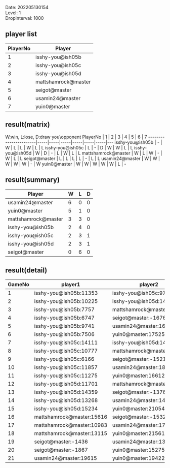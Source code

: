 Date: 202205130154  
Level: 1  
DropInterval: 1000  
## player list
PlayerNo  |  Player
----------|---------------------
1         |  isshy-you@ish05b
2         |  isshy-you@ish05c
3         |  isshy-you@ish05d
4         |  mattshamrock@master
5         |  seigot@master
6         |  usamin24@master
7         |  yuin0@master
## result(matrix)
W:win, L:lose, D:draw
you\opponent PlayerNo  |  1  |  2  |  3  |  4  |  5  |  6  |  7
-----------------------|-----|-----|-----|-----|-----|-----|---
isshy-you@ish05b       |  -  |  W  |  L  |  L  |  W  |  L  |  L
isshy-you@ish05c       |  L  |  -  |  D  |  W  |  W  |  L  |  L
isshy-you@ish05d       |  W  |  D  |  -  |  L  |  W  |  L  |  L
mattshamrock@master    |  W  |  L  |  W  |  -  |  W  |  L  |  L
seigot@master          |  L  |  L  |  L  |  L  |  -  |  L  |  L
usamin24@master        |  W  |  W  |  W  |  W  |  W  |  -  |  W
yuin0@master           |  W  |  W  |  W  |  W  |  W  |  L  |  -
## result(summary)
Player               |  W  |  L  |  D
---------------------|-----|-----|---
usamin24@master      |  6  |  0  |  0
yuin0@master         |  5  |  1  |  0
mattshamrock@master  |  3  |  3  |  0
isshy-you@ish05b     |  2  |  4  |  0
isshy-you@ish05c     |  2  |  3  |  1
isshy-you@ish05d     |  2  |  3  |  1
seigot@master        |  0  |  6  |  0
## result(detail)
GameNo  |  player1                    |  player2
--------|-----------------------------|---------------------------
1       |  isshy-you@ish05b:11353     |  isshy-you@ish05c:9768
2       |  isshy-you@ish05b:10225     |  isshy-you@ish05d:14358
3       |  isshy-you@ish05b:7757      |  mattshamrock@master:12181
4       |  isshy-you@ish05b:6747      |  seigot@master:-1676
5       |  isshy-you@ish05b:9741      |  usamin24@master:16421
6       |  isshy-you@ish05b:7506      |  yuin0@master:17525
7       |  isshy-you@ish05c:14111     |  isshy-you@ish05d:14111
8       |  isshy-you@ish05c:10777     |  mattshamrock@master:3234
9       |  isshy-you@ish05c:6166      |  seigot@master:-1521
10      |  isshy-you@ish05c:11857     |  usamin24@master:18304
11      |  isshy-you@ish05c:11275     |  yuin0@master:16612
12      |  isshy-you@ish05d:11701     |  mattshamrock@master:14013
13      |  isshy-you@ish05d:14359     |  seigot@master:-1376
14      |  isshy-you@ish05d:13268     |  usamin24@master:14205
15      |  isshy-you@ish05d:15234     |  yuin0@master:21054
16      |  mattshamrock@master:15616  |  seigot@master:-1532
17      |  mattshamrock@master:10983  |  usamin24@master:17172
18      |  mattshamrock@master:13115  |  yuin0@master:21561
19      |  seigot@master:-1436        |  usamin24@master:13516
20      |  seigot@master:-1867        |  yuin0@master:15275
21      |  usamin24@master:19615      |  yuin0@master:19422
